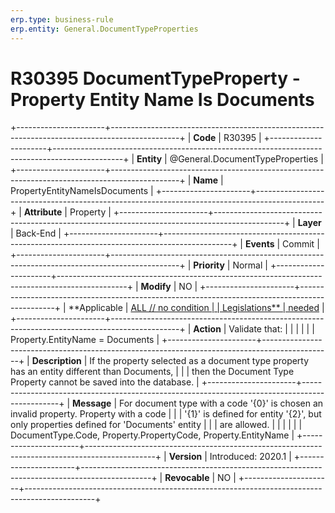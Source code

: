 ```yaml
---
erp.type: business-rule
erp.entity: General.DocumentTypeProperties
---
```


# R30395 DocumentTypeProperty - Property Entity Name Is Documents
+----------------------+-----------------------------------------------------------------------------------------------+
| **Code**             | R30395                                                                                        |
+----------------------+-----------------------------------------------------------------------------------------------+
| **Entity**           | @General.DocumentTypeProperties                                                                          |
+----------------------+-----------------------------------------------------------------------------------------------+
| **Name**             | PropertyEntityNameIsDocuments                                                                 |
+----------------------+-----------------------------------------------------------------------------------------------+
| **Attribute**        | Property                                                                                      |
+----------------------+-----------------------------------------------------------------------------------------------+
| **Layer**            | Back-End                                                                                      |
+----------------------+-----------------------------------------------------------------------------------------------+
| **Events**           | Commit                                                                                        |
+----------------------+-----------------------------------------------------------------------------------------------+
| **Priority**         | Normal                                                                                        |
+----------------------+-----------------------------------------------------------------------------------------------+
| **Modify**           | NO                                                                                            |
+----------------------+-----------------------------------------------------------------------------------------------+
| **Applicable         | [ALL // no condition                                                                          |
| Legislations**       | needed](https://confluence.erp.net/display/techdoc/Country+Specific+Functionality)            |
+----------------------+-----------------------------------------------------------------------------------------------+
| **Action**           | Validate that:                                                                                |
|                      |                                                                                               |
|                      | Property.EntityName = Documents                                                               |
+----------------------+-----------------------------------------------------------------------------------------------+
| **Description**      | If the property selected as a document type property has an entity different than Documents,  |
|                      | then the Document Type Property cannot be saved into the database.                            |
+----------------------+-----------------------------------------------------------------------------------------------+
| **Message**          | For document type with a code \'{0}\' is chosen an invalid property. Property with a code     |
|                      | \'{1}\' is defined for entity \'{2}\', but only properties defined for \'Documents\' entity   |
|                      | are allowed.                                                                                  |
|                      |                                                                                               |
|                      | DocumentType.Code, Property.PropertyCode, Property.EntityName                                 |
+----------------------+-----------------------------------------------------------------------------------------------+
| **Version**          | Introduced: 2020.1                                                                            |
+----------------------+-----------------------------------------------------------------------------------------------+
| **Revocable**        | NO                                                                                            |
+----------------------+-----------------------------------------------------------------------------------------------+

  

  

  
